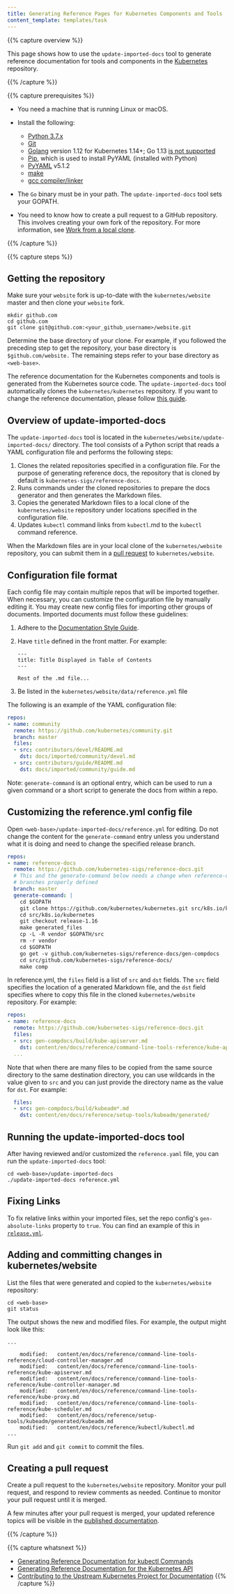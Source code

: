 ```yaml
---
title: Generating Reference Pages for Kubernetes Components and Tools
content_template: templates/task
---
```


{{% capture overview %}}

This page shows how to use the `update-imported-docs` tool to generate
reference documentation for tools and components in the
[Kubernetes](https://github.com/kubernetes/kubernetes) repository.

{{% /capture %}}

{{% capture prerequisites %}}

* You need a machine that is running Linux or macOS.

* Install the following:

    * [Python 3.7.x](https://www.python.org/downloads/)
    * [Git](https://git-scm.com/book/en/v2/Getting-Started-Installing-Git)
    * [Golang](https://golang.org/doc/install) version 1.12 for Kubernetes 1.14+; Go 1.13 [is not supported](https://github.com/kubernetes/community/blob/master/contributors/devel/development.md#go)
    * [Pip](https://pypi.org/project/pip/), which is used to install PyYAML (installed with Python)
    * [PyYAML](https://pyyaml.org/) v5.1.2
    * [make](https://www.gnu.org/software/make/)
    * [gcc compiler/linker](https://gcc.gnu.org/)

* The `Go` binary must be in your path. The `update-imported-docs` tool sets your GOPATH.

* You need to know how to create a pull request to a GitHub repository.
This involves creating your own fork of the repository. For more
information, see [Work from a local clone](/docs/contribute/intermediate/#work_from_a_local_clone).

{{% /capture %}}

{{% capture steps %}}

## Getting the repository

Make sure your `website` fork is up-to-date with the `kubernetes/website` master and then clone your `website` fork.

```shell
mkdir github.com
cd github.com
git clone git@github.com:<your_github_username>/website.git
```

Determine the base directory of your clone. For example, if you followed the
preceding step to get the repository, your base directory is
`$github.com/website.` The remaining steps refer to your base directory as
`<web-base>`.

The reference documentation for the Kubernetes components and tools is generated
from the Kubernetes source code. The `update-imported-docs` tool automatically
clones the `kubernetes/kubernetes` repository. If you want to change the
reference documentation, please follow [this
guide](/docs/contribute/generate-ref-docs/contribute-upstream).

## Overview of update-imported-docs

The `update-imported-docs` tool is located in the `kubernetes/website/update-imported-docs/`
directory. The tool consists of a Python script that reads a YAML configuration file and performs the following steps:

1. Clones the related repositories specified in a configuration file. For the
   purpose of generating reference docs, the repository that is cloned by
   default is `kubernetes-sigs/reference-docs`.
1. Runs commands under the cloned repositories to prepare the docs generator and
   then generates the Markdown files.
1. Copies the generated Markdown files to a local clone of the `kubernetes/website`
   repository under locations specified in the configuration file.
1. Updates `kubectl` command links from `kubectl`.md to the `kubectl` command reference.

When the Markdown files are in your local clone of the `kubernetes/website`
repository, you can submit them in a [pull request](/docs/contribute/start/)
to `kubernetes/website`.

## Configuration file format

Each config file may contain multiple repos that will be imported together.
When necessary, you can customize the configuration file by manually editing
it. You may create new config files for importing other groups of documents. Imported documents must follow these guidelines:

1. Adhere to the [Documentation Style Guide](/docs/contribute/style/style-guide/).

1. Have `title` defined in the front matter. For example:

    ```
    ---
    title: Title Displayed in Table of Contents
    ---

    Rest of the .md file...
    ```
1. Be listed in the `kubernetes/website/data/reference.yml` file

The following is an example of the YAML configuration file:

```yaml
repos:
- name: community
  remote: https://github.com/kubernetes/community.git
  branch: master
  files:
  - src: contributors/devel/README.md
    dst: docs/imported/community/devel.md
  - src: contributors/guide/README.md
    dst: docs/imported/community/guide.md
```

Note: `generate-command` is an optional entry, which can be used to run a
given command or a short script to generate the docs from within a repo.

## Customizing the reference.yml config file

Open `<web-base>/update-imported-docs/reference.yml` for editing.
Do not change the content for the `generate-command` entry unless you understand
what it is doing and need to change the specified release branch.

```yaml
repos:
- name: reference-docs
  remote: https://github.com/kubernetes-sigs/reference-docs.git
  # This and the generate-command below needs a change when reference-docs has
  # branches properly defined
  branch: master
  generate-command: |
    cd $GOPATH
    git clone https://github.com/kubernetes/kubernetes.git src/k8s.io/kubernetes
    cd src/k8s.io/kubernetes
    git checkout release-1.16
    make generated_files
    cp -L -R vendor $GOPATH/src
    rm -r vendor
    cd $GOPATH
    go get -v github.com/kubernetes-sigs/reference-docs/gen-compdocs
    cd src/github.com/kubernetes-sigs/reference-docs/
    make comp
```

In reference.yml, the `files` field is a list of `src` and `dst` fields. The `src` field
specifies the location of a generated Markdown file, and the `dst` field specifies
where to copy this file in the cloned `kubernetes/website` repository.
For example:

```yaml
repos:
- name: reference-docs
  remote: https://github.com/kubernetes-sigs/reference-docs.git
  files:
  - src: gen-compdocs/build/kube-apiserver.md
    dst: content/en/docs/reference/command-line-tools-reference/kube-apiserver.md
  ...
```

Note that when there are many files to be copied from the same source directory
to the same destination directory, you can use wildcards in the value given to
`src` and you can just provide the directory name as the value for `dst`.
For example:

```yaml
  files:
  - src: gen-compdocs/build/kubeadm*.md
    dst: content/en/docs/reference/setup-tools/kubeadm/generated/
```

## Running the update-imported-docs tool

After having reviewed and/or customized the `reference.yaml` file, you can run
the `update-imported-docs` tool:

```shell
cd <web-base>/update-imported-docs
./update-imported-docs reference.yml
```

## Fixing Links

To fix relative links within your imported files, set the repo config's
`gen-absolute-links` property to `true`. You can find an example of this in
[`release.yml`](https://github.com/kubernetes/website/blob/master/update-imported-docs/release.yml).

## Adding and committing changes in kubernetes/website

List the files that were generated and copied to the `kubernetes/website`
repository:

```
cd <web-base>
git status
```

The output shows the new and modified files. For example, the output
might look like this:

```shell
...

    modified:   content/en/docs/reference/command-line-tools-reference/cloud-controller-manager.md
    modified:   content/en/docs/reference/command-line-tools-reference/kube-apiserver.md
    modified:   content/en/docs/reference/command-line-tools-reference/kube-controller-manager.md
    modified:   content/en/docs/reference/command-line-tools-reference/kube-proxy.md
    modified:   content/en/docs/reference/command-line-tools-reference/kube-scheduler.md
    modified:   content/en/docs/reference/setup-tools/kubeadm/generated/kubeadm.md
    modified:   content/en/docs/reference/kubectl/kubectl.md
...
```

Run `git add` and `git commit` to commit the files.

## Creating a pull request

Create a pull request to the `kubernetes/website` repository. Monitor your
pull request, and respond to review comments as needed. Continue to monitor
your pull request until it is merged.

A few minutes after your pull request is merged, your updated reference
topics will be visible in the
[published documentation](/docs/home/).

{{% /capture %}}

{{% capture whatsnext %}}

* [Generating Reference Documentation for kubectl Commands](/docs/contribute/generate-ref-docs/kubectl/)
* [Generating Reference Documentation for the Kubernetes API](/docs/contribute/generate-ref-docs/kubernetes-api/)
* [Contributing to the Upstream Kubernetes Project for Documentation](/docs/contribute/generate-ref-docs/contribute-upstream/)
{{% /capture %}}
